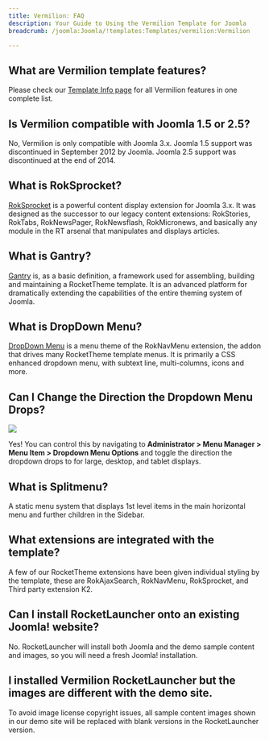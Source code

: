 ```yaml
---
title: Vermilion: FAQ
description: Your Guide to Using the Vermilion Template for Joomla
breadcrumb: /joomla:Joomla/!templates:Templates/vermilion:Vermilion

---
```


What are Vermilion template features?
-----

Please check our [Template Info page][features] for all Vermilion features in one complete list.

Is Vermilion compatible with Joomla 1.5 or 2.5?
-----

No, Vermilion is only compatible with Joomla 3.x. Joomla 1.5 support was discontinued in September 2012 by Joomla. Joomla 2.5 support was discontinued at the end of 2014. 

What is RokSprocket?
-----

[RokSprocket][roksprocket] is a powerful content display extension for Joomla 3.x. It was designed as the successor to our legacy content extensions: RokStories, RokTabs, RokNewsPager, RokNewsflash, RokMicronews, and basically any module in the RT arsenal that manipulates and displays articles.

What is Gantry?
-----

[Gantry][gantry] is, as a basic definition, a framework used for assembling, building and maintaining a RocketTheme template. It is an advanced platform for dramatically extending the capabilities of the entire theming system of Joomla.

What is DropDown Menu?
-----

[DropDown Menu][dropdown] is a menu theme of the RokNavMenu extension, the addon that drives many RocketTheme template menus. It is primarily a CSS enhanced dropdown menu, with subtext line, multi-columns, icons and more.

Can I Change the Direction the Dropdown Menu Drops?
-----

![][dropdownoptions]

Yes! You can control this by navigating to **Administrator > Menu Manager > Menu Item > Dropdown Menu Options** and toggle the direction the dropdown drops to for large, desktop, and tablet displays.

What is Splitmenu?
-----

A static menu system that displays 1st level items in the main horizontal menu and further children in the Sidebar.

What extensions are integrated with the template?
-----

A few of our RocketTheme extensions have been given individual styling by the template, these are RokAjaxSearch, RokNavMenu, RokSprocket, and Third party extension K2.

Can I install RocketLauncher onto an existing Joomla! website?
-----

No. RocketLauncher will install both Joomla and the demo sample content and images, so you will need a fresh Joomla! installation.

I installed Vermilion RocketLauncher but the images are different with the demo site.
-----

To avoid image license copyright issues, all sample content images shown in our demo site will be replaced with blank versions in the RocketLauncher version.

[gantry]: http://gantry.org/
[features]: http://demo.rockettheme.com/joomla-templates/vermilion/index.php/features/features-overview
[font]: http://www.fontsquirrel.com/fonts/Raleway
[forum]: http://www.rockettheme.com/forum/joomla-template-vermilion
[roksprocket]: http://www.rockettheme.com/joomla/extensions/roksprocket
[dropdown]: http://demo.rockettheme.com/joomla-templates/vermilion/features/menu-options
[splitmenu]: http://demo.rockettheme.com/joomla-templates/vermilion/features/menu-options
[dropdownoptions]: assets/dropdown.jpg


